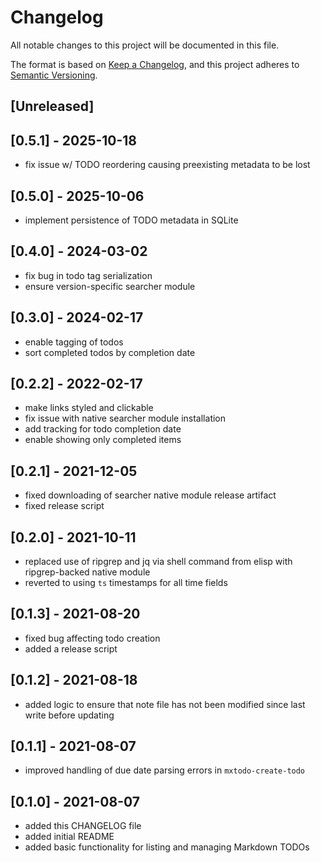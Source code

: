 # Changelog

All notable changes to this project will be documented in this file.

The format is based on [Keep a Changelog](https://keepachangelog.com/en/1.0.0/),
and this project adheres to [Semantic Versioning](https://semver.org/spec/v2.0.0.html).

## [Unreleased]

## [0.5.1] - 2025-10-18
- fix issue w/ TODO reordering causing preexisting metadata to be lost

## [0.5.0] - 2025-10-06
- implement persistence of TODO metadata in SQLite

## [0.4.0] - 2024-03-02
- fix bug in todo tag serialization
- ensure version-specific searcher module

## [0.3.0] - 2024-02-17
- enable tagging of todos
- sort completed todos by completion date

## [0.2.2] - 2022-02-17
- make links styled and clickable
- fix issue with native searcher module installation
- add tracking for todo completion date
- enable showing only completed items

## [0.2.1] - 2021-12-05
- fixed downloading of searcher native module release artifact
- fixed release script

## [0.2.0] - 2021-10-11
- replaced use of ripgrep and jq via shell command from elisp with ripgrep-backed native module
- reverted to using `ts` timestamps for all time fields

## [0.1.3] - 2021-08-20
- fixed bug affecting todo creation
- added a release script

## [0.1.2] - 2021-08-18
- added logic to ensure that note file has not been modified since last write before updating

## [0.1.1] - 2021-08-07
- improved handling of due date parsing errors in `mxtodo-create-todo`

## [0.1.0] - 2021-08-07
- added this CHANGELOG file
- added initial README
- added basic functionality for listing and managing Markdown TODOs
